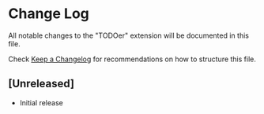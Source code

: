 # Change Log
All notable changes to the "TODOer" extension will be documented in this file.

Check [Keep a Changelog](http://keepachangelog.com/) for recommendations on how to structure this file.

## [Unreleased]
- Initial release